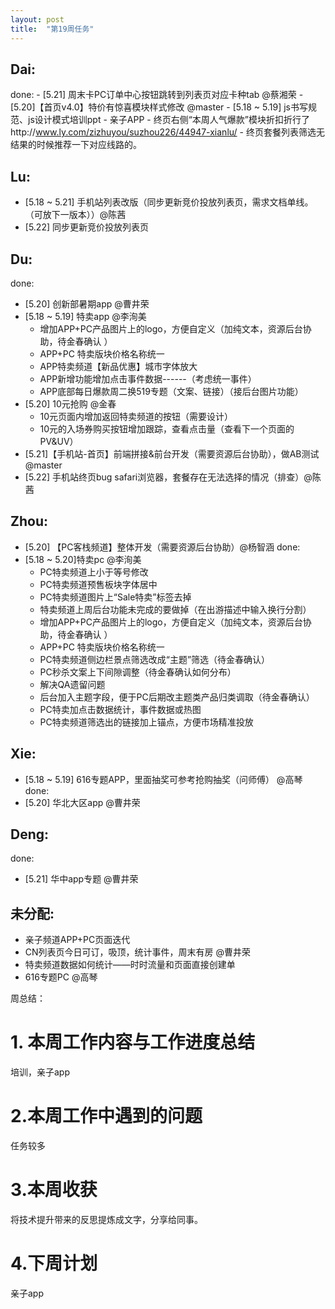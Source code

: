 ```yaml
---
layout: post
title:  "第19周任务"
---
```


Dai:
----
  done:
    - [5.21] 周末卡PC订单中心按钮跳转到列表页对应卡种tab @蔡湘荣
    - [5.20]【首页v4.0】特价有惊喜模块样式修改 @master
    - [5.18 ~ 5.19] js书写规范、js设计模式培训ppt
    - 亲子APP
    - 终页右侧“本周人气爆款”模块折扣折行了http://www.ly.com/zizhuyou/suzhou226/44947-xianlu/
    - 终页套餐列表筛选无结果的时候推荐一下对应线路的。

Lu:
---
  - [5.18 ~ 5.21] 手机站列表改版（同步更新竞价投放列表页，需求文档单线。（可放下一版本））@陈茜
  - [5.22] 同步更新竞价投放列表页

Du:
---
  done:
  - [5.20] 创新部暑期app @曹井荣
  - [5.18 ~ 5.19] 特卖app @李洵美
    - 增加APP+PC产品图片上的logo，方便自定义（加纯文本，资源后台协助，待金春确认 ）
    - APP+PC 特卖版块价格名称统一
    - APP特卖频道【新品优惠】城市字体放大
    - APP新增功能增加点击事件数据------（考虑统一事件）
    - APP底部每日爆款周二换519专题（文案、链接）（接后台图片功能）
  - [5.20] 10元抢购 @金春
    - 10元页面内增加返回特卖频道的按钮（需要设计）
    - 10元的入场券购买按钮增加跟踪，查看点击量（查看下一个页面的PV&UV）
  - [5.21]【手机站-首页】前端拼接&前台开发（需要资源后台协助），做AB测试 @master
  - [5.22] 手机站终页bug safari浏览器，套餐存在无法选择的情况（排查）@陈茜

Zhou:
-----
  - [5.20] 【PC客栈频道】整体开发（需要资源后台协助）@杨智涵
  done:
  - [5.18 ~ 5.20]特卖pc @李洵美
    - PC特卖频道上小于等号修改
    - PC特卖频道预售板块字体居中
    - PC特卖频道图片上“Sale特卖”标签去掉
    - 特卖频道上周后台功能未完成的要做掉（在出游描述中输入换行分割）
    - 增加APP+PC产品图片上的logo，方便自定义（加纯文本，资源后台协助，待金春确认 ）
    - APP+PC 特卖版块价格名称统一
    - PC特卖频道侧边栏景点筛选改成“主题”筛选（待金春确认）
    - PC秒杀文案上下间隙调整（待金春确认如何分布）
    - 解决QA遗留问题
    - 后台加入主题字段，便于PC后期改主题类产品归类调取（待金春确认）
    - PC特卖加点击数据统计，事件数据或热图
    - PC特卖频道筛选出的链接加上锚点，方便市场精准投放

Xie:
----
  - [5.18 ~ 5.19] 616专题APP，里面抽奖可参考抢购抽奖（问师傅） @高琴
  done:
  - [5.20] 华北大区app @曹井荣

Deng:
-----
  done:
  - [5.21] 华中app专题 @曹井荣

未分配:
-------
  - 亲子频道APP+PC页面迭代
  - CN列表页今日可订，吸顶，统计事件，周末有房 @曹井荣
  - 特卖频道数据如何统计——时时流量和页面直接创建单
  - 616专题PC @高琴


周总结：

# 1. 本周工作内容与工作进度总结

培训，亲子app

# 2.本周工作中遇到的问题

任务较多

# 3.本周收获

将技术提升带来的反思提炼成文字，分享给同事。

# 4.下周计划

亲子app

